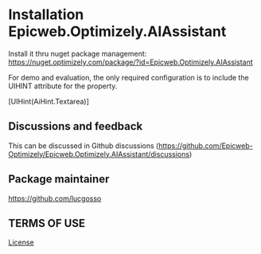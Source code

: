 # Installation Epicweb.Optimizely.AIAssistant

Install it thru nuget package management:  https://nuget.optimizely.com/package/?id=Epicweb.Optimizely.AIAssistant

For demo and evaluation, the only required configuration is to include the UIHINT attribute for the property.

[UIHint(AiHint.Textarea)]

## Discussions and feedback

This can be discussed in Github discussions (https://github.com/Epicweb-Optimizely/Epicweb.Optimizely.AIAssistant/discussions)

## Package maintainer

https://github.com/lucgosso

## TERMS OF USE

[License](license.md)
